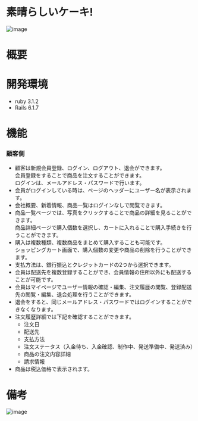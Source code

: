# 素晴らしいケーキ!


![image](https://user-images.githubusercontent.com/110389642/192254334-a16f63ce-8ec3-462d-b25d-dbc5c4da1d73.png)

# 概要

# 開発環境
- ruby 3.1.2
- Rails 6.1.7

# 機能
### 顧客側
- 顧客は新規会員登録、ログイン、ログアウト、退会ができます。  
会員登録をすることで商品を注文することができます。  
ログインは、メールアドレス・パスワードで行います。
- 会員がログインしている時は、ページのヘッダーにユーザー名が表示されます。
- 会社概要、新着情報、商品一覧はログインなしで閲覧できます。
- 商品一覧ページでは、写真をクリックすることで商品の詳細を見ることができます。  
商品詳細ページで購入個数を選択し、カートに入れることで購入手続きを行うことができます。  
- 購入は複数種類、複数商品をまとめて購入することも可能です。  
ショッピングカート画面で、購入個数の変更や商品の削除を行うことができます。
- 支払方法は、銀行振込とクレジットカードの2つから選択できます。
- 会員は配送先を複数登録することができ、会員情報の住所以外にも配送することが可能です。
- 会員はマイページでユーザー情報の確認・編集、注文履歴の閲覧、登録配送先の閲覧・編集、退会処理を行うことができます。
- 退会をすると、同じメールアドレス・パスワードではログインすることができなくなります。
- 注文履歴詳細では下記を確認することができます。  
  - 注文日
  - 配送先
  - 支払方法
  - 注文ステータス（入金待ち、入金確認、制作中、発送準備中、発送済み）
  - 商品の注文内容詳細
  - 請求情報
- 商品は税込価格で表示されます。  



# 備考

![image](https://user-images.githubusercontent.com/110389642/192254038-b4ef1898-357a-40d6-90ee-5138fab173f8.png)
